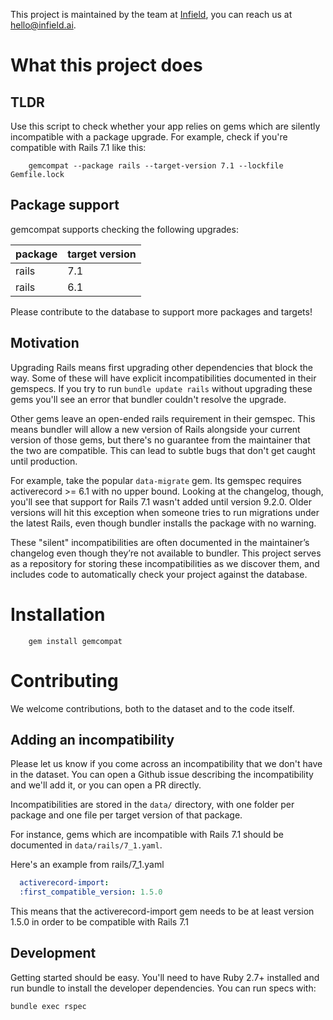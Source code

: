 This project is maintained by the team at [Infield](https://infield.ai), you can reach us at hello@infield.ai.

# What this project does

## TLDR
Use this script to check whether your app relies on gems which are
silently incompatible with a package upgrade. For example, check if
you're compatible with Rails 7.1 like this:

```
    gemcompat --package rails --target-version 7.1 --lockfile Gemfile.lock
```

## Package support

gemcompat supports checking the following upgrades:

|package|target version|
|------|-------|
|rails|7.1|
|rails|6.1|

Please contribute to the database to support more packages and targets!

## Motivation
Upgrading Rails means first upgrading other dependencies that block
the way. Some of these will have explicit incompatibilities documented
in their gemspecs. If you try to run `bundle update rails` without
upgrading these gems you'll see an error that bundler couldn't resolve
the upgrade.

Other gems leave an open-ended rails requirement in their
gemspec. This means bundler will allow a new version of Rails
alongside your current version of those gems, but there's no guarantee
from the maintainer that the two are compatible. This can lead to
subtle bugs that don't get caught until production.

For example, take the popular `data-migrate` gem. Its gemspec requires
activerecord >= 6.1 with no upper bound. Looking at the changelog,
though, you'll see that support for Rails 7.1 wasn't added until
version 9.2.0. Older versions will hit this exception when someone
tries to run migrations under the latest Rails, even though bundler
installs the package with no warning.

These "silent" incompatibilities are often documented in the
maintainer’s changelog even though they’re not available to
bundler. This project serves as a repository for storing these
incompatibilities as we discover them, and includes code to
automatically check your project against the database.

# Installation
```
    gem install gemcompat
```

# Contributing

We welcome contributions, both to the dataset and to the code itself.

## Adding an incompatibility

Please let us know if you come across an incompatibility that we don't
have in the dataset. You can open a Github issue describing the
incompatibility and we'll add it, or you can open a PR directly.

Incompatibilities are stored in the `data/` directory, with one folder
per package and one file per target version of that package.

For instance, gems which are incompatible with Rails 7.1 should be
documented in `data/rails/7_1.yaml`.

Here's an example from rails/7_1.yaml

```yaml
  activerecord-import:
  :first_compatible_version: 1.5.0
```

This means that the activerecord-import gem needs to be at least
version 1.5.0 in order to be compatible with Rails 7.1

## Development

Getting started should be easy. You'll need to have Ruby 2.7+ installed
and run bundle to install the developer dependencies. You can run specs with:

```
bundle exec rspec
```
